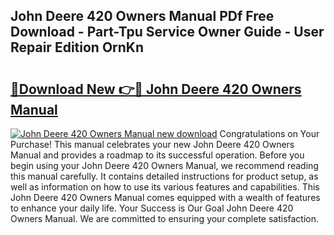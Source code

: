 ## John Deere 420 Owners Manual PDf Free Download - Part-Tpu Service Owner Guide - User Repair Edition OrnKn

# <h2><a href="http://bc91566.oget.top/?id=John+Deere+420+Owners+Manual">🔗Download New 👉🔴 John Deere 420 Owners Manual</a></h2>

[![John Deere 420 Owners Manual new download](https://i.imgur.com/5g1atiW.png)](http://bc91566.oget.top/?id=John+Deere+420+Owners+Manual)
Congratulations on Your Purchase! This manual celebrates your new John Deere 420 Owners Manual and provides a roadmap to its successful operation. Before you begin using your John Deere 420 Owners Manual, we recommend reading this manual carefully. It contains detailed instructions for product setup, as well as information on how to use its various features and capabilities. This John Deere 420 Owners Manual comes equipped with a wealth of features to enhance your daily life. Your Success is Our Goal John Deere 420 Owners Manual. We are committed to ensuring your complete satisfaction.
